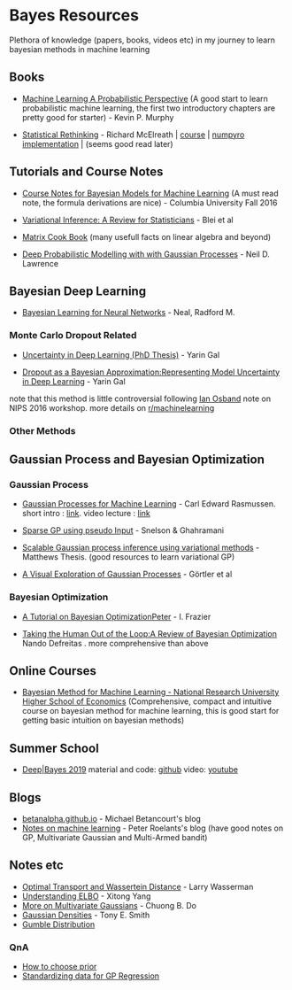 # Bayes Resources
Plethora of knowledge (papers, books, videos etc) in my journey to learn bayesian methods in machine learning

## Books
+ [ Machine Learning A Probabilistic Perspective](https://doc.lagout.org/science/Artificial%20Intelligence/Machine%20learning/Machine%20Learning_%20A%20Probabilistic%20Perspective%20%5BMurphy%202012-08-24%5D.pdf) (A good start to learn probabilistic machine learning, the first two introductory chapters are pretty good for starter) - Kevin P. Murphy 

+ [Statistical Rethinking](https://xcelab.net/rm/statistical-rethinking/) - Richard McElreath | [course](https://github.com/rmcelreath/statrethinking_winter2019) | [numpyro implementation](https://fehiepsi.github.io/rethinking-numpyro/) | (seems good read later)

## Tutorials and Course Notes
+ [Course Notes for Bayesian Models for Machine Learning](http://www.columbia.edu/~jwp2128/Teaching/E6720/BayesianModelsMachineLearning2016.pdf) (A must read note, the formula derivations are nice) - Columbia University Fall 2016

+ [Variational Inference: A Review for Statisticians](https://arxiv.org/pdf/1601.00670.pdf) - Blei et al

+ [Matrix Cook Book](https://www.math.uwaterloo.ca/~hwolkowi/matrixcookbook.pdf) (many usefull facts on linear algebra and beyond)

+ [Deep Probabilistic Modelling with with Gaussian Processes](http://inverseprobability.com/talks/notes/deep-probabilistic-modelling-with-gaussian-processes.html) - Neil D. Lawrence


## Bayesian Deep Learning

+ [Bayesian Learning for Neural Networks](http://citeseerx.ist.psu.edu/viewdoc/download?doi=10.1.1.446.9306&rep=rep1&type=pdf) - Neal, Radford M.

### Monte Carlo Dropout Related
+ [Uncertainty in Deep Learning (PhD Thesis)](http://mlg.eng.cam.ac.uk/yarin/blog_2248.html) - Yarin Gal

+ [Dropout as a Bayesian Approximation:Representing Model Uncertainty in Deep Learning](https://arxiv.org/pdf/1506.02142.pdf) - Yarin Gal

note that this method is little controversial following [Ian Osband](https://iosband.github.io/) note on NIPS 2016 workshop. 
more details on [r/machinelearning](https://www.reddit.com/r/MachineLearning/comments/7bm4b2/d_what_is_the_current_state_of_dropout_as/) 

### Other Methods 

## Gaussian Process and Bayesian Optimization

### Gaussian Process
+ [Gaussian Processes for Machine Learning](http://www.gaussianprocess.org/gpml/) - Carl Edward Rasmussen. short intro : [link](https://www.cs.ubc.ca/~hutter/EARG.shtml/earg/papers05/rasmussen_gps_in_ml.pdf). video lecture : [link](http://videolectures.net/mlss03_rasmussen_gp/)

+ [Sparse GP using pseudo Input](http://www.gatsby.ucl.ac.uk/~snelson/SPGP_up.pdf) - Snelson & Ghahramani

+ [Scalable Gaussian process inference using variational methods](http://mlg.eng.cam.ac.uk/matthews/thesis.pdf) - Matthews Thesis. (good resources to learn variational GP)

+ [A Visual Exploration of Gaussian Processes](https://distill.pub/2019/visual-exploration-gaussian-processes/) - Görtler et al

### Bayesian Optimization
+ [A Tutorial on Bayesian OptimizationPeter](https://arxiv.org/pdf/1807.02811.pdf) - I. Frazier

+ [Taking the Human Out of the Loop:A Review of Bayesian Optimization](https://www.cs.ox.ac.uk/people/nando.defreitas/publications/BayesOptLoop.pdf) Nando Defreitas . more comprehensive than above

## Online Courses

+ [Bayesian Method for Machine Learning - National Research University Higher School of Economics](https://www.coursera.org/learn/bayesian-methods-in-machine-learning) (Comprehensive, compact and intuitive course on bayesian method for machine learning, this is good start for getting basic intuition on bayesian methods)

## Summer School

+ [Deep|Bayes 2019](https://deepbayes.ru/) material and code: [github](https://github.com/bayesgroup/deepbayes-2019) video: [youtube](https://www.youtube.com/playlist?list=PLe5rNUydzV9QHe8VDStpU0o8Yp63OecdW)

## Blogs
+ [betanalpha.github.io](https://betanalpha.github.io/writing/) - Michael Betancourt's blog
+ [Notes on machine learning](https://peterroelants.github.io/) - Peter Roelants's blog (have good notes on GP, Multivariate Gaussian and Multi-Armed bandit)

## Notes etc
+ [Optimal Transport and Wassertein Distance](http://www.stat.cmu.edu/~larry/=sml/Opt.pdf) - Larry Wasserman 
+ [Understanding ELBO](http://legacydirs.umiacs.umd.edu/~xyang35/files/understanding-variational-lower.pdf) - Xitong Yang
+ [More on Multivariate Gaussians](http://cs229.stanford.edu/section/more_on_gaussians.pdf) - Chuong B. Do
+ [Gaussian Densities](https://www.seas.upenn.edu/~sys502/extra_materials/MULTIVARIATE_NORMAL.pdf) - Tony E. Smith
+ [Gumble Distribution](https://github.com/mrahtz/humble-gumbel/blob/master/gumbel.ipynb)
### QnA
+ [How to choose prior](https://stats.stackexchange.com/questions/78606/how-to-choose-prior-in-bayesian-parameter-estimation)
+ [Standardizing data for GP Regression](https://stats.stackexchange.com/questions/178245/should-we-standardize-the-data-while-doing-gaussian-process-regression)
